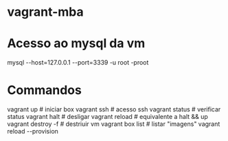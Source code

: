 # vagrant-mba

# Acesso ao mysql da vm
mysql --host=127.0.0.1 --port=3339 -u root -proot


# Commandos
vagrant up # iniciar box
vagrant ssh # acesso ssh
vagrant status # verificar status
vagrant halt # desligar
vagrant reload # equivalente a halt && up
vagrant destroy -f # destriuir vm
vagrant box list # listar "imagens"
vagrant reload --provision